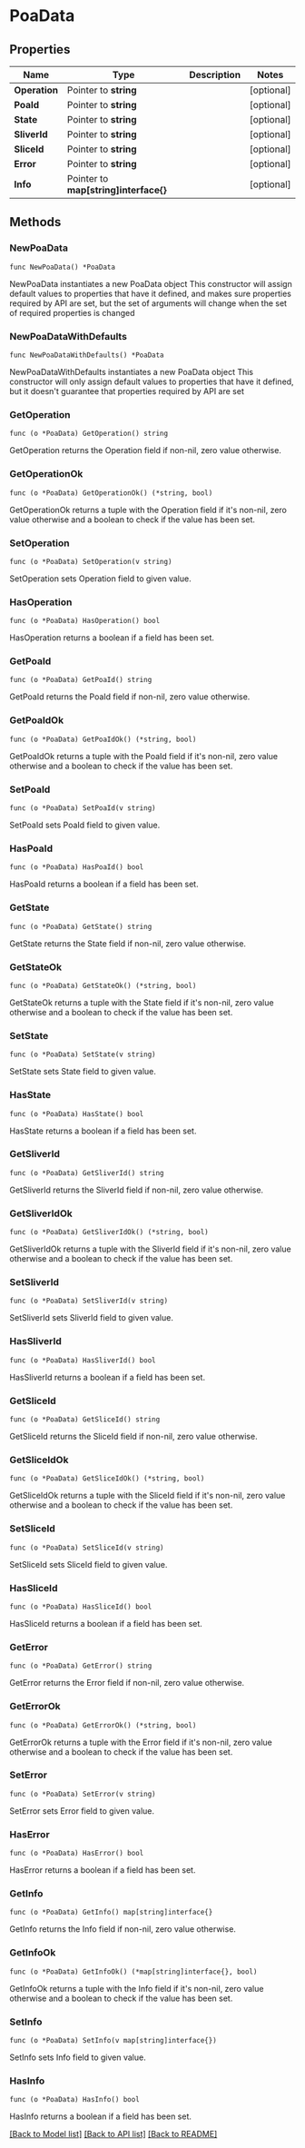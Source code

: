 # PoaData

## Properties

Name | Type | Description | Notes
------------ | ------------- | ------------- | -------------
**Operation** | Pointer to **string** |  | [optional] 
**PoaId** | Pointer to **string** |  | [optional] 
**State** | Pointer to **string** |  | [optional] 
**SliverId** | Pointer to **string** |  | [optional] 
**SliceId** | Pointer to **string** |  | [optional] 
**Error** | Pointer to **string** |  | [optional] 
**Info** | Pointer to **map[string]interface{}** |  | [optional] 

## Methods

### NewPoaData

`func NewPoaData() *PoaData`

NewPoaData instantiates a new PoaData object
This constructor will assign default values to properties that have it defined,
and makes sure properties required by API are set, but the set of arguments
will change when the set of required properties is changed

### NewPoaDataWithDefaults

`func NewPoaDataWithDefaults() *PoaData`

NewPoaDataWithDefaults instantiates a new PoaData object
This constructor will only assign default values to properties that have it defined,
but it doesn't guarantee that properties required by API are set

### GetOperation

`func (o *PoaData) GetOperation() string`

GetOperation returns the Operation field if non-nil, zero value otherwise.

### GetOperationOk

`func (o *PoaData) GetOperationOk() (*string, bool)`

GetOperationOk returns a tuple with the Operation field if it's non-nil, zero value otherwise
and a boolean to check if the value has been set.

### SetOperation

`func (o *PoaData) SetOperation(v string)`

SetOperation sets Operation field to given value.

### HasOperation

`func (o *PoaData) HasOperation() bool`

HasOperation returns a boolean if a field has been set.

### GetPoaId

`func (o *PoaData) GetPoaId() string`

GetPoaId returns the PoaId field if non-nil, zero value otherwise.

### GetPoaIdOk

`func (o *PoaData) GetPoaIdOk() (*string, bool)`

GetPoaIdOk returns a tuple with the PoaId field if it's non-nil, zero value otherwise
and a boolean to check if the value has been set.

### SetPoaId

`func (o *PoaData) SetPoaId(v string)`

SetPoaId sets PoaId field to given value.

### HasPoaId

`func (o *PoaData) HasPoaId() bool`

HasPoaId returns a boolean if a field has been set.

### GetState

`func (o *PoaData) GetState() string`

GetState returns the State field if non-nil, zero value otherwise.

### GetStateOk

`func (o *PoaData) GetStateOk() (*string, bool)`

GetStateOk returns a tuple with the State field if it's non-nil, zero value otherwise
and a boolean to check if the value has been set.

### SetState

`func (o *PoaData) SetState(v string)`

SetState sets State field to given value.

### HasState

`func (o *PoaData) HasState() bool`

HasState returns a boolean if a field has been set.

### GetSliverId

`func (o *PoaData) GetSliverId() string`

GetSliverId returns the SliverId field if non-nil, zero value otherwise.

### GetSliverIdOk

`func (o *PoaData) GetSliverIdOk() (*string, bool)`

GetSliverIdOk returns a tuple with the SliverId field if it's non-nil, zero value otherwise
and a boolean to check if the value has been set.

### SetSliverId

`func (o *PoaData) SetSliverId(v string)`

SetSliverId sets SliverId field to given value.

### HasSliverId

`func (o *PoaData) HasSliverId() bool`

HasSliverId returns a boolean if a field has been set.

### GetSliceId

`func (o *PoaData) GetSliceId() string`

GetSliceId returns the SliceId field if non-nil, zero value otherwise.

### GetSliceIdOk

`func (o *PoaData) GetSliceIdOk() (*string, bool)`

GetSliceIdOk returns a tuple with the SliceId field if it's non-nil, zero value otherwise
and a boolean to check if the value has been set.

### SetSliceId

`func (o *PoaData) SetSliceId(v string)`

SetSliceId sets SliceId field to given value.

### HasSliceId

`func (o *PoaData) HasSliceId() bool`

HasSliceId returns a boolean if a field has been set.

### GetError

`func (o *PoaData) GetError() string`

GetError returns the Error field if non-nil, zero value otherwise.

### GetErrorOk

`func (o *PoaData) GetErrorOk() (*string, bool)`

GetErrorOk returns a tuple with the Error field if it's non-nil, zero value otherwise
and a boolean to check if the value has been set.

### SetError

`func (o *PoaData) SetError(v string)`

SetError sets Error field to given value.

### HasError

`func (o *PoaData) HasError() bool`

HasError returns a boolean if a field has been set.

### GetInfo

`func (o *PoaData) GetInfo() map[string]interface{}`

GetInfo returns the Info field if non-nil, zero value otherwise.

### GetInfoOk

`func (o *PoaData) GetInfoOk() (*map[string]interface{}, bool)`

GetInfoOk returns a tuple with the Info field if it's non-nil, zero value otherwise
and a boolean to check if the value has been set.

### SetInfo

`func (o *PoaData) SetInfo(v map[string]interface{})`

SetInfo sets Info field to given value.

### HasInfo

`func (o *PoaData) HasInfo() bool`

HasInfo returns a boolean if a field has been set.


[[Back to Model list]](../README.md#documentation-for-models) [[Back to API list]](../README.md#documentation-for-api-endpoints) [[Back to README]](../README.md)


